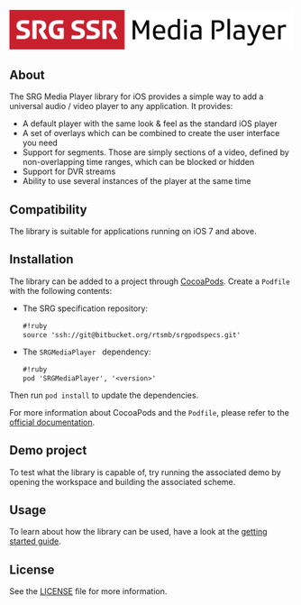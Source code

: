 ![SRG Media Player logo](README-images/logo.png)

## About

The SRG Media Player library for iOS provides a simple way to add a universal audio / video player to any application. It provides:

* A default player with the same look & feel as the standard iOS player
* A set of overlays which can be combined to create the user interface you need
* Support for segments. Those are simply sections of a video, defined by non-overlapping time ranges, which can be blocked or hidden
* Support for DVR streams
* Ability to use several instances of the player at the same time

## Compatibility

The library is suitable for applications running on iOS 7 and above.

## Installation

The library can be added to a project through [CocoaPods](http://cocoapods.org/). Create a `Podfile` with the following contents:

* The SRG specification repository:

    ```
    #!ruby
    source 'ssh://git@bitbucket.org/rtsmb/srgpodspecs.git'
    ```
    
* The `SRGMediaPlayer ` dependency:

    ```
    #!ruby
    pod 'SRGMediaPlayer', '<version>'
    ```

Then run `pod install` to update the dependencies.

For more information about CocoaPods and the `Podfile`, please refer to the [official documentation](http://guides.cocoapods.org/).

## Demo project

To test what the library is capable of, try running the associated demo by opening the workspace and building the associated scheme.

## Usage

To learn about how the library can be used, have a look at the [getting started guide](Documentation/Getting-started.md).

## License

See the [LICENSE](LICENSE) file for more information.
